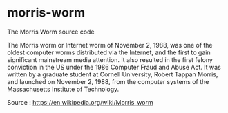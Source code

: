 # morris-worm
The Morris Worm source code

The Morris worm or Internet worm of November 2, 1988, was one of the oldest computer worms distributed via the Internet, 
and the first to gain significant mainstream media attention. It also resulted in the first felony conviction in the US under the 1986 Computer Fraud and Abuse Act.
It was written by a graduate student at Cornell University, Robert Tappan Morris, and launched on November 2, 1988, from the computer systems of the Massachusetts 
Institute of Technology.

Source : https://en.wikipedia.org/wiki/Morris_worm
